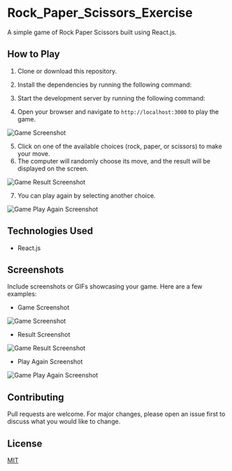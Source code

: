 # Rock_Paper_Scissors_Exercise

A simple game of Rock Paper Scissors built using React.js.

## How to Play

1. Clone or download this repository.
2. Install the dependencies by running the following command:
3. Start the development server by running the following command:

4. Open your browser and navigate to `http://localhost:3000` to play the game.

![Game Screenshot](/screenshots/game-screenshot.png)

5. Click on one of the available choices (rock, paper, or scissors) to make your move.
6. The computer will randomly choose its move, and the result will be displayed on the screen.

![Game Result Screenshot](/screenshots/result-screenshot.png)

7. You can play again by selecting another choice.

![Game Play Again Screenshot](/screenshots/play-again-screenshot.png)

## Technologies Used

- React.js

## Screenshots

Include screenshots or GIFs showcasing your game. Here are a few examples:

- Game Screenshot

![Game Screenshot](/screenshots/game-screenshot.png)

- Result Screenshot

![Game Result Screenshot](/screenshots/result-screenshot.png)

- Play Again Screenshot

![Game Play Again Screenshot](/screenshots/play-again-screenshot.png)

## Contributing

Pull requests are welcome. For major changes, please open an issue first to discuss what you would like to change.

## License

[MIT](https://choosealicense.com/licenses/mit/)
